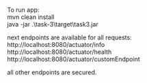 To run app:   
mvn clean install  
java -jar .\task-3\target\task3.jar

next endpoints are available for all requests:  
http://localhost:8080/actuator/info  
http://localhost:8080/actuator/health  
http://localhost:8080/actuator/customEndpoint  

all other endpoints are secured.

